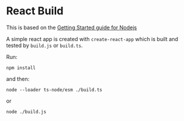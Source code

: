 # React Build

This is based on the [Getting Started guide for Nodejs](https://docs.dagger.io/sdk/nodejs/783645/get-started#step-5-test-against-multiple-nodejs-versions)

A simple react app is created with `create-react-app` which is built and tested by `build.js` or `build.ts`.

Run:

`npm install`

and then:

`node --loader ts-node/esm ./build.ts`

or

`node ./build.js`
